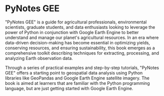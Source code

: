 # PyNotes GEE

"PyNotes GEE" is a guide for agricultural professionals, environmental scientists, graduate students, and data enthusiasts looking to leverage the power of Python in conjunction with Google Earth Engine to better understand and manage our planet's agricultural resources. In an era where data-driven decision-making has become essential in optimizing yields, conserving resources, and ensuring sustainability, this book emerges as a comprehensive toolkit describing techniques for extracting, processing, and analyzing Earth observation data.

Through a series of practical examples and step-by-step tutorials, "PyNotes GEE"  offers a starting point to geospatial data analysis using Python libraries like GeoPandas and Google Earth Engine satellite imagery. The book is aimed at learners that are familiar with the Python programming language, but are just getting started with Google Earth Engine.
